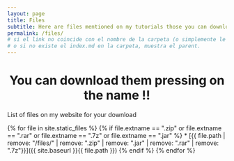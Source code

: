 ```yaml
---
layout: page
title: Files
subtitle: Here are files mentioned on my tutorials those you can download them pressing in the name of each of them.
permalink: /files/
# si el link no coincide con el nombre de la carpeta (o simplemente le ponemos undefinedurl/, nos manda al parent).
# o si no existe el index.md en la carpeta, muestra el parent.
---
```

<div align="center"><h1> You can download them pressing on the name !! </h1> </div>
<p> List of files on my website for your download </p>
{% for file in site.static_files %}
  {% if file.extname == ".zip" or file.extname == ".rar" or file.extname == ".7z" or file.extname == ".jar" %}
   * [{{ file.path | remove: "/files/" | remove: ".zip" | remove: ".jar" | remove: ".rar" | remove: ".7z"}}]({{ site.baseurl }}{{ file.path }})
  {% endif %}
{% endfor %}

